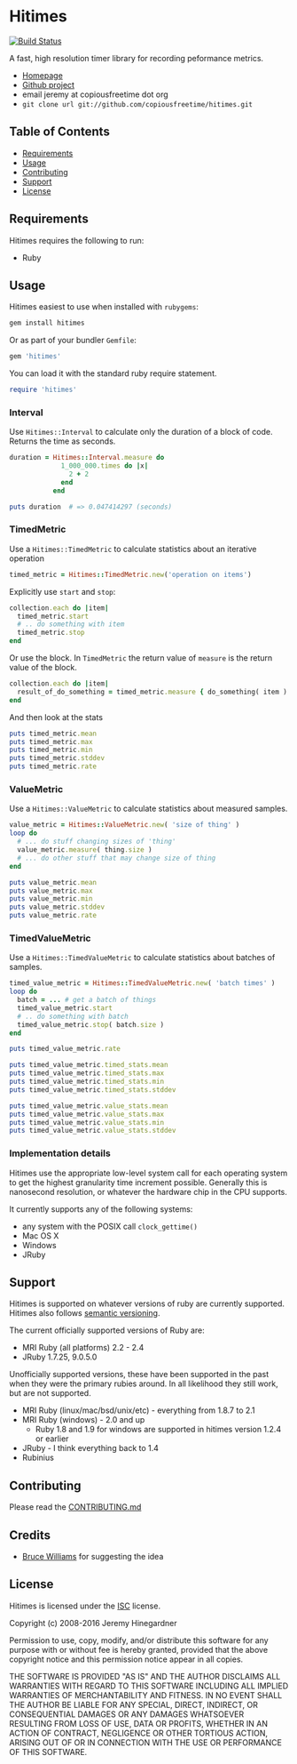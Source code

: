 # Hitimes

[![Build Status](https://travis-ci.org/copiousfreetime/hitimes.svg?branch=master)](https://travis-ci.org/copiousfreetime/hitimes)

A fast, high resolution timer library for recording peformance metrics.

* [Homepage](http://github.com/copiousfreetime/hitimes)
* [Github project](http://github.com.org/copiousfreetime/hitimes)
* email jeremy at copiousfreetime dot org
* `git clone url git://github.com/copiousfreetime/hitimes.git`

## Table of Contents

* [Requirements](#requirements)
* [Usage](#usage)
* [Contributing](#contributing)
* [Support](#support)
* [License](#license)


## Requirements

Hitimes requires the following to run:

  * Ruby

## Usage

Hitimes easiest to use when installed with `rubygems`:

```sh
gem install hitimes
```

Or as part of your bundler `Gemfile`:

```ruby
gem 'hitimes'
```

You can load it with the standard ruby require statement.

```ruby
require 'hitimes'
```

### Interval

Use `Hitimes::Interval` to calculate only the duration of a block of code.
Returns the time as seconds.

```ruby
duration = Hitimes::Interval.measure do
             1_000_000.times do |x|
               2 + 2
             end
           end

puts duration  # => 0.047414297 (seconds)
```

### TimedMetric

Use a `Hitimes::TimedMetric` to calculate statistics about an iterative operation

```ruby
timed_metric = Hitimes::TimedMetric.new('operation on items')
```

Explicitly use `start` and `stop`:

```ruby
collection.each do |item|
  timed_metric.start
  # .. do something with item
  timed_metric.stop
end
```

Or use the block. In `TimedMetric` the return value of `measure` is the return
value of the block.

```ruby
collection.each do |item|
  result_of_do_something = timed_metric.measure { do_something( item ) }
end
```
And then look at the stats

```ruby
puts timed_metric.mean
puts timed_metric.max
puts timed_metric.min
puts timed_metric.stddev
puts timed_metric.rate
```
### ValueMetric

Use a `Hitimes::ValueMetric` to calculate statistics about measured samples.

``` ruby
value_metric = Hitimes::ValueMetric.new( 'size of thing' )
loop do
  # ... do stuff changing sizes of 'thing'
  value_metric.measure( thing.size )
  # ... do other stuff that may change size of thing
end

puts value_metric.mean
puts value_metric.max
puts value_metric.min
puts value_metric.stddev
puts value_metric.rate
```

### TimedValueMetric

Use a `Hitimes::TimedValueMetric` to calculate statistics about batches of samples.

``` ruby
timed_value_metric = Hitimes::TimedValueMetric.new( 'batch times' )
loop do 
  batch = ... # get a batch of things
  timed_value_metric.start
  # .. do something with batch
  timed_value_metric.stop( batch.size )
end

puts timed_value_metric.rate

puts timed_value_metric.timed_stats.mean
puts timed_value_metric.timed_stats.max
puts timed_value_metric.timed_stats.min
puts timed_value_metric.timed_stats.stddev

puts timed_value_metric.value_stats.mean
puts timed_value_metric.value_stats.max
puts timed_value_metric.value_stats.min
puts timed_value_metric.value_stats.stddev
```

### Implementation details

Hitimes use the appropriate low-level system call for each operating system to
get the highest granularity time increment possible. Generally this is
nanosecond resolution, or whatever the hardware chip in the CPU supports.

It currently supports any of the following systems:

* any system with the POSIX call `clock_gettime()`
* Mac OS X
* Windows
* JRuby

## Support

Hitimes is supported on whatever versions of ruby are currently supported.
Hitimes also follows [semantic versioning](http://semver.org/).

The current officially supported versions of Ruby are:

* MRI Ruby (all platforms) 2.2 - 2.4
* JRuby 1.7.25, 9.0.5.0

Unofficially supported versions, these have been supported in the past when they
were the primary rubies around. In all likelihood they still work, but are not
supported.

* MRI Ruby (linux/mac/bsd/unix/etc) - everything from 1.8.7 to 2.1
* MRI Ruby (windows) - 2.0 and up
  * Ruby 1.8 and 1.9 for windows are supported in hitimes version 1.2.4 or earlier
* JRuby - I think everything back to 1.4
* Rubinius

## Contributing

Please read the [CONTRIBUTING.md](CONTRIBUTING.md)

## Credits

* [Bruce Williams](https://github.com/bruce) for suggesting the idea

## License

Hitimes is licensed under the [ISC](https://opensource.org/licenses/ISC)
license.

Copyright (c) 2008-2016 Jeremy Hinegardner

Permission to use, copy, modify, and/or distribute this software for any
purpose with or without fee is hereby granted, provided that the above
copyright notice and this permission notice appear in all copies.

THE SOFTWARE IS PROVIDED "AS IS" AND THE AUTHOR DISCLAIMS ALL WARRANTIES WITH
REGARD TO THIS SOFTWARE INCLUDING ALL IMPLIED WARRANTIES OF MERCHANTABILITY AND
FITNESS. IN NO EVENT SHALL THE AUTHOR BE LIABLE FOR ANY SPECIAL, DIRECT,
INDIRECT, OR CONSEQUENTIAL DAMAGES OR ANY DAMAGES WHATSOEVER RESULTING FROM
LOSS OF USE, DATA OR PROFITS, WHETHER IN AN ACTION OF CONTRACT, NEGLIGENCE OR
OTHER TORTIOUS ACTION, ARISING OUT OF OR IN CONNECTION WITH THE USE OR
PERFORMANCE OF THIS SOFTWARE.
